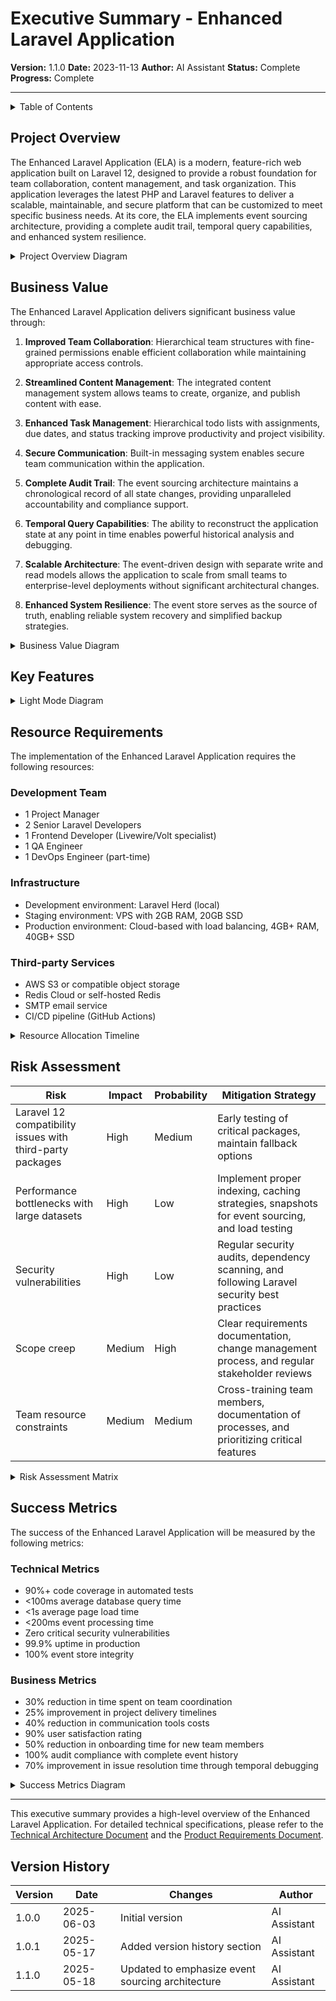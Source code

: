 # Executive Summary - Enhanced Laravel Application

**Version:** 1.1.0 **Date:** 2023-11-13 **Author:** AI Assistant **Status:** Complete **Progress:** Complete

---

<details>
<summary>Table of Contents</summary>

- [Project Overview](#project-overview)
- [Business Value](#business-value)
- [Key Features](#key-features)
- [Technology Stack](#technology-stack)
- [Implementation Timeline](#implementation-timeline)
- [Resource Requirements](#resource-requirements)
- [Risk Assessment](#risk-assessment)
- [Success Metrics](#success-metrics)
</details>

## Project Overview

The Enhanced Laravel Application (ELA) is a modern, feature-rich web application built on Laravel 12, designed to
provide a robust foundation for team collaboration, content management, and task organization. This application
leverages the latest PHP and Laravel features to deliver a scalable, maintainable, and secure platform that can be
customized to meet specific business needs. At its core, the ELA implements event sourcing architecture, providing a
complete audit trail, temporal query capabilities, and enhanced system resilience.

<details>
<summary>Project Overview Diagram</summary>

See the [Project Overview diagram](../illustrations/index.md) for a visual representation of the project components.

</details>

## Business Value

The Enhanced Laravel Application delivers significant business value through:

1. **Improved Team Collaboration**: Hierarchical team structures with fine-grained permissions enable efficient
   collaboration while maintaining appropriate access controls.

2. **Streamlined Content Management**: The integrated content management system allows teams to create, organize, and
   publish content with ease.

3. **Enhanced Task Management**: Hierarchical todo lists with assignments, due dates, and status tracking improve
   productivity and project visibility.

4. **Secure Communication**: Built-in messaging system enables secure team communication within the application.

5. **Complete Audit Trail**: The event sourcing architecture maintains a chronological record of all state changes,
   providing unparalleled accountability and compliance support.

6. **Temporal Query Capabilities**: The ability to reconstruct the application state at any point in time enables
   powerful historical analysis and debugging.

7. **Scalable Architecture**: The event-driven design with separate write and read models allows the application to
   scale from small teams to enterprise-level deployments without significant architectural changes.

8. **Enhanced System Resilience**: The event store serves as the source of truth, enabling reliable system recovery and
   simplified backup strategies.

<details>
<summary>Business Value Diagram</summary>

See the [Business Value diagram](../illustrations/index.md) for a visual representation of the business value metrics.

</details>

## Key Features

<details>
<summary>Light Mode Diagram</summary>

````mermaid
%%{init: {'theme': 'default', 'themeVariables': { 'primaryColor': '#f5f5f5', 'primaryTextColor': '#333333', 'primaryBorderColor': '#cccccc', 'lineColor': '#666666', 'secondaryColor': '#f0f0f0', 'tertiaryColor': '#ffffff' }}}%%
graph TD
    A[Enhanced Laravel Application] --> B[User Management]
    A --> C[Team Management]
    A --> D[Content Management]
    A --> E[Task Management]
    A --> F[Communication]
    A --> G[Security & Compliance]
    A --> H[Event Sourcing]

    B --> B1[Role-based Access Control]
    B --> B2[Multi-factor Authentication]
    B --> B3[User Status Tracking]

    C --> C1[Hierarchical Team Structure]
    C --> C2[Team Permissions]
    C --> C3[Team Activity Tracking]

    D --> D1[Post Creation & Publishing]
    D --> D2[Categorization & Tagging]
    D --> D3[Media Management]

    E --> E1[Hierarchical Todo Lists]
    E --> E2[Task Assignment]
    E --> E3[Due Date & Status Tracking]

    F --> F1[Team Messaging]
    F --> F2[Conversation Management]
    F --> F3[Notification System]

    G --> G1[Comprehensive Audit Logs]
    G --> G2[Data Encryption]
    G --> G3[GDPR Compliance Tools]

    H --> H1[Event Store]
    H --> H2[Aggregates]
    H --> H3[Projectors]
    H --> H4[Reactors]
```text
</details>

<details>
<summary>Dark Mode Diagram</summary>

```mermaid
%%{init: {'theme': 'dark', 'themeVariables': { 'primaryColor': '#2c3e50', 'primaryTextColor': '#ecf0f1', 'primaryBorderColor': '#7f8c8d', 'lineColor': '#ecf0f1', 'secondaryColor': '#34495e', 'tertiaryColor': '#282c34' }}}%%
graph TD
    A[Enhanced Laravel Application] --> B[User Management]
    A --> C[Team Management]
    A --> D[Content Management]
    A --> E[Task Management]
    A --> F[Communication]
    A --> G[Security & Compliance]
    A --> H[Event Sourcing]

    B --> B1[Role-based Access Control]
    B --> B2[Multi-factor Authentication]
    B --> B3[User Status Tracking]

    C --> C1[Hierarchical Team Structure]
    C --> C2[Team Permissions]
    C --> C3[Team Activity Tracking]

    D --> D1[Post Creation & Publishing]
    D --> D2[Categorization & Tagging]
    D --> D3[Media Management]

    E --> E1[Hierarchical Todo Lists]
    E --> E2[Task Assignment]
    E --> E3[Due Date & Status Tracking]

    F --> F1[Team Messaging]
    F --> F2[Conversation Management]
    F --> F3[Notification System]

    G --> G1[Comprehensive Audit Logs]
    G --> G2[Data Encryption]
    G --> G3[GDPR Compliance Tools]

    H --> H1[Event Store]
    H --> H2[Aggregates]
    H --> H3[Projectors]
    H --> H4[Reactors]
````php
</details>

> **Note:** All diagrams are available in both light and dark modes in the
> [illustrations folder](../illustrations/index.md).

## Technology Stack

The Enhanced Laravel Application is built on a modern technology stack:

| Component         | Technology            | Version |
| ----------------- | --------------------- | ------- |
| Backend Framework | Laravel               | 12.x    |
| PHP Version       | PHP                   | 8.4.x   |
| Database          | PostgreSQL            | 16.x    |
| Frontend          | Livewire/Volt         | 3.x     |
| CSS Framework     | Tailwind CSS          | 4.x     |
| Admin Panel       | Filament              | 3.x     |
| Runtime           | FrankenPHP            | 1.x     |
| Authentication    | Laravel Fortify       | 2.x     |
| Authorization     | Spatie Permissions    | 6.x     |
| Event Sourcing    | Spatie Event Sourcing | 7.x     |
| Command Bus       | Hirethunk Verbs       | 1.x     |
| State Management  | Spatie Model States   | 2.x     |
| File Storage      | S3-compatible         | -       |
| Caching/Queue     | Redis                 | 7.x     |
| Search            | Meilisearch           | 1.x     |

<details>
<summary>Technology Stack Diagram</summary>

See the [Technology Stack diagram](../illustrations/index.md) for a visual representation of the technology stack.

</details>

## Implementation Timeline

The Enhanced Laravel Application will be implemented in phases over a 6-month period:

<details>
<summary>Light Mode Diagram</summary>

````mermaid
%%{init: {'theme': 'default', 'themeVariables': { 'primaryColor': '#f5f5f5', 'primaryTextColor': '#333333', 'primaryBorderColor': '#cccccc', 'lineColor': '#666666', 'secondaryColor': '#f0f0f0', 'tertiaryColor': '#ffffff' }}}%%
gantt
    title Enhanced Laravel Application Implementation Timeline
    dateFormat  YYYY-MM-DD
    section Planning
    Project Setup           :2025-01-01, 2w
    Architecture Design     :2025-01-15, 2w
    section Core Development
    Database Implementation :2025-02-01, 3w
    Authentication System   :2025-02-22, 2w
    User Management         :2025-03-08, 2w
    Team Management         :2025-03-22, 2w
    section Feature Development
    Content Management      :2025-04-05, 3w
    Task Management         :2025-04-26, 3w
    Messaging System        :2025-05-17, 2w
    section Finalization
    Testing & QA            :2025-06-01, 3w
    Deployment              :2025-06-22, 1w
    Training & Documentation:2025-06-29, 2w
```text
</details>

<details>
<summary>Dark Mode Diagram</summary>

```mermaid
%%{init: {'theme': 'dark', 'themeVariables': { 'primaryColor': '#2c3e50', 'primaryTextColor': '#ecf0f1', 'primaryBorderColor': '#7f8c8d', 'lineColor': '#ecf0f1', 'secondaryColor': '#34495e', 'tertiaryColor': '#282c34' }}}%%
gantt
    title Enhanced Laravel Application Implementation Timeline
    dateFormat  YYYY-MM-DD
    section Planning
    Project Setup           :2025-01-01, 2w
    Architecture Design     :2025-01-15, 2w
    section Core Development
    Database Implementation :2025-02-01, 3w
    Authentication System   :2025-02-22, 2w
    User Management         :2025-03-08, 2w
    Team Management         :2025-03-22, 2w
    section Feature Development
    Content Management      :2025-04-05, 3w
    Task Management         :2025-04-26, 3w
    Messaging System        :2025-05-17, 2w
    section Finalization
    Testing & QA            :2025-06-01, 3w
    Deployment              :2025-06-22, 1w
    Training & Documentation:2025-06-29, 2w
````

</details>

## Resource Requirements

The implementation of the Enhanced Laravel Application requires the following resources:

### Development Team

- 1 Project Manager
- 2 Senior Laravel Developers
- 1 Frontend Developer (Livewire/Volt specialist)
- 1 QA Engineer
- 1 DevOps Engineer (part-time)

### Infrastructure

- Development environment: Laravel Herd (local)
- Staging environment: VPS with 2GB RAM, 20GB SSD
- Production environment: Cloud-based with load balancing, 4GB+ RAM, 40GB+ SSD

### Third-party Services

- AWS S3 or compatible object storage
- Redis Cloud or self-hosted Redis
- SMTP email service
- CI/CD pipeline (GitHub Actions)

<details>
<summary>Resource Allocation Timeline</summary>

See the [Resource Allocation Timeline](../illustrations/index.md) for a visual representation of the resource allocation
throughout the project.

</details>

## Risk Assessment

| Risk                                                      | Impact | Probability | Mitigation Strategy                                                                           |
| --------------------------------------------------------- | ------ | ----------- | --------------------------------------------------------------------------------------------- |
| Laravel 12 compatibility issues with third-party packages | High   | Medium      | Early testing of critical packages, maintain fallback options                                 |
| Performance bottlenecks with large datasets               | High   | Low         | Implement proper indexing, caching strategies, snapshots for event sourcing, and load testing |
| Security vulnerabilities                                  | High   | Low         | Regular security audits, dependency scanning, and following Laravel security best practices   |
| Scope creep                                               | Medium | High        | Clear requirements documentation, change management process, and regular stakeholder reviews  |
| Team resource constraints                                 | Medium | Medium      | Cross-training team members, documentation of processes, and prioritizing critical features   |

<details>
<summary>Risk Assessment Matrix</summary>

See the [Risk Assessment Matrix](../illustrations/index.md) for a visual representation of the risk assessment.

</details>

## Success Metrics

The success of the Enhanced Laravel Application will be measured by the following metrics:

### Technical Metrics

- 90%+ code coverage in automated tests
- <100ms average database query time
- <1s average page load time
- <200ms event processing time
- Zero critical security vulnerabilities
- 99.9% uptime in production
- 100% event store integrity

### Business Metrics

- 30% reduction in time spent on team coordination
- 25% improvement in project delivery timelines
- 40% reduction in communication tools costs
- 90% user satisfaction rating
- 50% reduction in onboarding time for new team members
- 100% audit compliance with complete event history
- 70% improvement in issue resolution time through temporal debugging

<details>
<summary>Success Metrics Diagram</summary>

See the [Success Metrics diagram](../illustrations/index.md) for a visual representation of the success metrics.

</details>

---

This executive summary provides a high-level overview of the Enhanced Laravel Application. For detailed technical
specifications, please refer to the [Technical Architecture Document](../030-ela-tad.md) and the
[Product Requirements Document](../010-000-ela-prd.md).

## Version History

| Version | Date       | Changes                                          | Author       |
| ------- | ---------- | ------------------------------------------------ | ------------ |
| 1.0.0   | 2025-06-03 | Initial version                                  | AI Assistant |
| 1.0.1   | 2025-05-17 | Added version history section                    | AI Assistant |
| 1.1.0   | 2025-05-18 | Updated to emphasize event sourcing architecture | AI Assistant |
